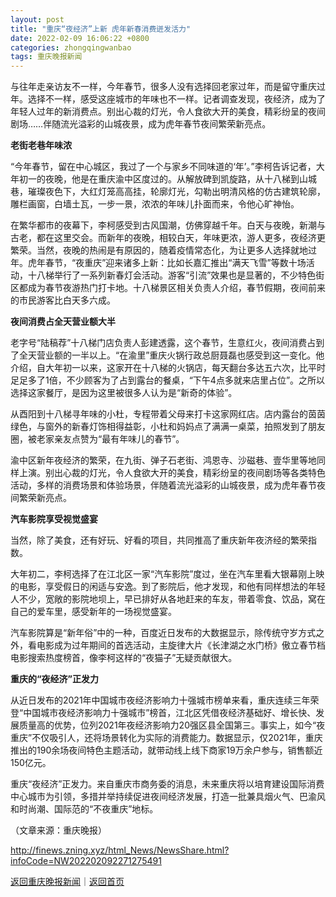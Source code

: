 ```yaml
---
layout: post
title: "重庆“夜经济”上新 虎年新春消费迸发活力"
date: 2022-02-09 16:06:22 +0800
categories: zhongqingwanbao
tags: 重庆晚报新闻
---
```

<p>与往年走亲访友不一样，今年春节，很多人没有选择回老家过年，而是留守重庆过年。选择不一样，感受这座城市的年味也不一样。记者调查发现，夜经济，成为了年轻人过年的新消费点。别出心裁的灯光，令人食欲大开的美食，精彩纷呈的夜间剧场……伴随流光溢彩的山城夜景，成为虎年春节夜间繁荣新亮点。</p>
 <p><strong>老街老巷年味浓</strong></p>
 <p>“今年春节，留在中心城区，我过了一个与家乡不同味道的‘年’。”李柯告诉记者，大年初一的夜晚，他是在重庆渝中区度过的。从解放碑到凯旋路，从十八梯到山城巷，璀璨夜色下，大红灯笼高高挂，轮廓灯光，勾勒出明清风格的仿古建筑轮廓，雕栏画窗，白墙土瓦，一步一景，浓浓的年味儿扑面而来，令他心旷神怡。</p>
 <p>在繁华都市的夜幕下，李柯感受到古风国潮，仿佛穿越千年。白天与夜晚，新潮与古老，都在这里交会。而新年的夜晚，相较白天，年味更浓，游人更多，夜经济更繁荣。当然，夜晚的热闹是有原因的，随着疫情常态化，为让更多人选择就地过年。虎年春节，“夜重庆”迎来诸多上新：比如长嘉汇推出“满天飞雪”等数十场活动，十八梯举行了一系列新春灯会活动。游客“引流”效果也是显著的，不少特色街区都成为春节夜游热门打卡地。十八梯景区相关负责人介绍，春节假期，夜间前来的市民游客比白天多六成。</p>
 <p><strong>夜间消费占全天营业额大半</strong></p>
 <p>老字号“陆稿荐”十八梯门店负责人彭建透露，这个春节，生意红火，夜间消费占到了全天营业额的一半以上。“在渝里”重庆火锅行政总厨聂磊也感受到这一变化。他介绍，自大年初一以来，这家开在十八梯的火锅店，每天翻台多达五六次，比平时足足多了1倍，不少顾客为了占到露台的餐桌，“下午4点多就来店里占位”。之所以选择这家餐厅，是因为这里被很多人认为是“新奇的体验”。</p>
 <p>从酉阳到十八梯寻年味的小杜，专程带着父母来打卡这家网红店。店内露台的茵茵绿色，与窗外的新春灯饰相得益彰，小杜和妈妈点了满满一桌菜，拍照发到了朋友圈，被老家亲友点赞为“最有年味儿的春节”。</p>
 <p>渝中区新年夜经济的繁荣，在九街、弹子石老街、鸿恩寺、沙磁巷、壹华里等地同样上演。别出心裁的灯光，令人食欲大开的美食，精彩纷呈的夜间剧场等各类特色活动，多样的消费场景和体验场景，伴随着流光溢彩的山城夜景，成为虎年春节夜间繁荣新亮点。</p>
 <p><strong>汽车影院享受视觉盛宴</strong></p>
 <p>当然，除了美食，还有好玩、好看的项目，共同推高了重庆新年夜济经的繁荣指数。</p>
 <p>大年初二，李柯选择了在江北区一家“汽车影院”度过，坐在汽车里看大银幕刚上映的电影，享受假日的闲适与安逸。到了影院后，他才发现，和他有同样想法的年轻人不少，宽敞的影院地坝上，早已排好从各地赶来的车友，带着零食、饮品，窝在自己的爱车里，感受新年的一场视觉盛宴。</p>
 <p>汽车影院算是“新年俗”中的一种，百度近日发布的大数据显示，除传统守岁方式之外，看电影成为过年期间的首选活动，主旋律大片《长津湖之水门桥》傲立春节档电影搜索热度榜首，像李柯这样的“夜猫子”无疑贡献很大。</p>
 <p><strong>重庆的“夜经济”正发力</strong></p>
 <p>从近日发布的2021年中国城市夜经济影响力十强城市榜单来看，重庆连续三年荣登“中国城市夜经济影响力十强城市”榜首，江北区凭借夜经济基础好、增长快、发展质量高的优势，位列2021年夜经济影响力20强区县全国第三。事实上，如今“夜重庆”不仅吸引人，还将场景转化为实际的消费能力。数据显示，仅2021年，重庆推出的190余场夜间特色主题活动，就带动线上线下商家19万余户参与，销售额近150亿元。</p>
 <p>重庆“夜经济”正发力。来自重庆市商务委的消息，未来重庆将以培育建设国际消费中心城市为引领，多措并举持续促进夜间经济发展，打造一批兼具烟火气、巴渝风和时尚潮、国际范的“不夜重庆”地标。</p><p class="em_media">（文章来源：重庆晚报）</p>

<http://finews.zning.xyz/html_News/NewsShare.html?infoCode=NW202202092271275491>

[返回重庆晚报新闻](//finews.withounder.com/category/zhongqingwanbao.html)｜[返回首页](//finews.withounder.com/)